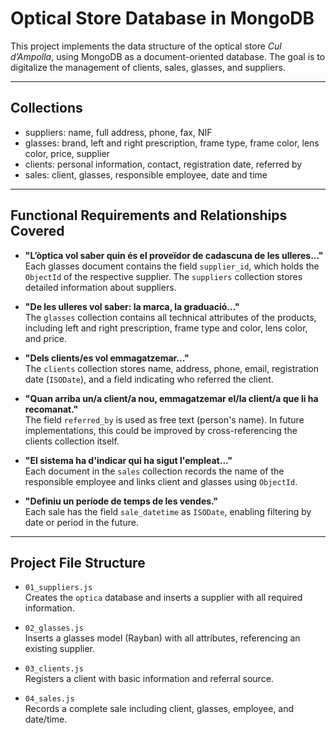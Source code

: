 
# Optical Store Database in MongoDB

This project implements the data structure of the optical store *Cul d’Ampolla*, using MongoDB as a document-oriented database. The goal is to digitalize the management of clients, sales, glasses, and suppliers.

---

## Collections

- suppliers: name, full address, phone, fax, NIF  
- glasses: brand, left and right prescription, frame type, frame color, lens color, price, supplier  
- clients: personal information, contact, registration date, referred by  
- sales: client, glasses, responsible employee, date and time  

---

## Functional Requirements and Relationships Covered

- **"L’òptica vol saber quin és el proveïdor de cadascuna de les ulleres..."**  
  Each glasses document contains the field `supplier_id`, which holds the `ObjectId` of the respective supplier. The `suppliers` collection stores detailed information about suppliers.

- **"De les ulleres vol saber: la marca, la graduació..."**  
  The `glasses` collection contains all technical attributes of the products, including left and right prescription, frame type and color, lens color, and price.

- **"Dels clients/es vol emmagatzemar..."**  
  The `clients` collection stores name, address, phone, email, registration date (`ISODate`), and a field indicating who referred the client.

- **"Quan arriba un/a client/a nou, emmagatzemar el/la client/a que li ha recomanat."**  
  The field `referred_by` is used as free text (person's name). In future implementations, this could be improved by cross-referencing the clients collection itself.

- **"El sistema ha d'indicar qui ha sigut l'empleat..."**  
  Each document in the `sales` collection records the name of the responsible employee and links client and glasses using `ObjectId`.

- **"Definiu un període de temps de les vendes."**  
  Each sale has the field `sale_datetime` as `ISODate`, enabling filtering by date or period in the future.

---

## Project File Structure

- `01_suppliers.js`  
  Creates the `optica` database and inserts a supplier with all required information.

- `02_glasses.js`  
  Inserts a glasses model (Rayban) with all attributes, referencing an existing supplier.

- `03_clients.js`  
  Registers a client with basic information and referral source.

- `04_sales.js`  
  Records a complete sale including client, glasses, employee, and date/time.
